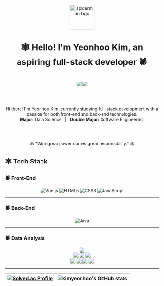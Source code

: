<div align="center">

  <img src="https://img.icons8.com/color/96/000000/spiderman-head.png" width="80" alt="spiderman logo"/>

  # 🕸️ Hello! I'm Yeonhoo Kim, an aspiring full-stack developer 🕷️

  <br/>

  <img src="https://img.shields.io/badge/Data Science-DF1F2D?style=for-the-badge&logo=databricks&logoColor=white"/>
  <img src="https://img.shields.io/badge/Software-2B3784?style=for-the-badge&logo=windows&logoColor=white"/>

  <br/><br/>

  Hi there! I'm Yeonhoo Kim, currently studying full-stack development with a passion for both front-end and back-end technologies.<br/>
  <b>Major:</b> Data Science  &nbsp; | &nbsp; <b>Double Major:</b> Software Engineering

  <br/><br/>

  🕸️ "With great power comes great responsibility." 🕸️

</div>


## 🕸️ Tech Stack

### 🕷️ Front-End
<div align="center">

  ![Vue.js](https://img.shields.io/badge/Vue.js-2B3784?style=for-the-badge&logo=vuedotjs&logoColor=white)
  ![HTML5](https://img.shields.io/badge/HTML5-DF1F2D?style=for-the-badge&logo=html5&logoColor=white)
  ![CSS3](https://img.shields.io/badge/CSS3-2B3784?style=for-the-badge&logo=css3&logoColor=white)
  ![JavaScript](https://img.shields.io/badge/JavaScript-DF1F2D?style=for-the-badge&logo=javascript&logoColor=white)

</div>

---

### 🕷️ Back-End
<div align="center">

  ![Java](https://img.shields.io/badge/Java-DF1F2D?style=for-the-badge&logo=java&logoColor=white)

</div>

---

### 🕷️ Data Analysis
<div align="center">

  <img src="https://img.shields.io/badge/Python-2B3784?style=for-the-badge&logo=python&logoColor=white"/>

  <br/>

  <img src="https://img.shields.io/badge/NumPy-DF1F2D?style=for-the-badge&logo=numpy&logoColor=white"/>
  <img src="https://img.shields.io/badge/Pandas-2B3784?style=for-the-badge&logo=pandas&logoColor=white"/>
  <img src="https://img.shields.io/badge/Matplotlib-DF1F2D?style=for-the-badge&logo=matplotlib&logoColor=white"/>

  <br/>

  <img src="https://img.shields.io/badge/Seaborn-2B3784?style=for-the-badge&logo=seaborn&logoColor=white"/>
  <img src="https://img.shields.io/badge/TensorFlow-DF1F2D?style=for-the-badge&logo=tensorflow&logoColor=white"/>
  <img src="https://img.shields.io/badge/PyTorch-2B3784?style=for-the-badge&logo=pytorch&logoColor=white"/>
  <img src="https://img.shields.io/badge/Keras-DF1F2D?style=for-the-badge&logo=keras&logoColor=white"/>

</div>

---


| [![Solved.ac Profile](http://mazassumnida.wtf/api/generate_badge?boj=soollaassiido)](https://solved.ac/soollaassiido) | ![kimyeonhoo's GitHub stats](https://github-readme-stats.vercel.app/api?username=kimyeonhoo&show_icons=true&theme=dark) |
| :---: | :---: |


<!--
[![Solved.ac Profile](http://mazassumnida.wtf/api/generate_badge?boj=soollaassiido)](https://solved.ac/soollaassiido)

![Java](https://img.shields.io/badge/Java-007396?style=flat&logo=Java&logoColor=white)
![Python](https://img.shields.io/badge/Python-3776AB?style=flat&logo=Python&logoColor=white)

<!--
**yeonhookim/yeonhookim** is a ✨ _special_ ✨ repository because its `README.md` (this file) appears on your GitHub profile.

Here are some ideas to get you started:

- 🔭 I’m currently working on ...
- 🌱 I’m currently learning ...
- 👯 I’m looking to collaborate on ...
- 🤔 I’m looking for help with ...
- 💬 Ask me about ...
- 📫 How to reach me: ...
- 😄 Pronouns: ...
- ⚡ Fun fact: ...
-->

